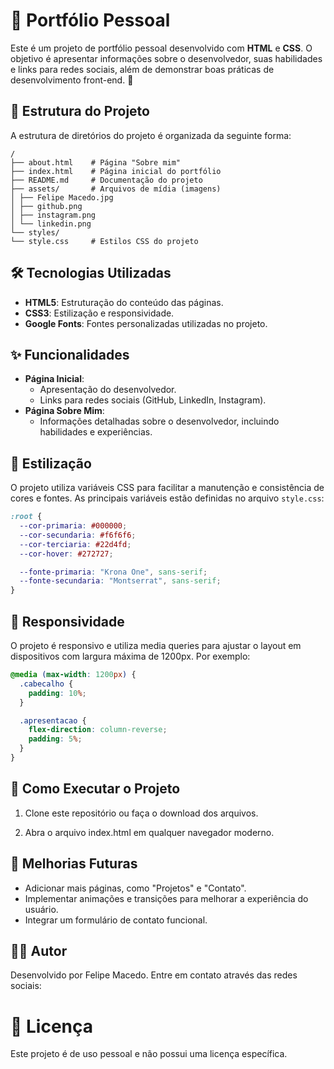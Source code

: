 # 📄 Portfólio Pessoal

Este é um projeto de portfólio pessoal desenvolvido com **HTML** e **CSS**. O objetivo é apresentar informações sobre o desenvolvedor, suas habilidades e links para redes sociais, além de demonstrar boas práticas de desenvolvimento front-end. 🚀

## 📂 Estrutura do Projeto

A estrutura de diretórios do projeto é organizada da seguinte forma:

```
/
├── about.html    # Página "Sobre mim"
├── index.html    # Página inicial do portfólio
├── README.md     # Documentação do projeto
├── assets/       # Arquivos de mídia (imagens)
│ ├── Felipe Macedo.jpg
│ ├── github.png
│ ├── instagram.png
│ └── linkedin.png
└── styles/
└── style.css     # Estilos CSS do projeto
```

## 🛠️ Tecnologias Utilizadas

- **HTML5**: Estruturação do conteúdo das páginas.
- **CSS3**: Estilização e responsividade.
- **Google Fonts**: Fontes personalizadas utilizadas no projeto.

## ✨ Funcionalidades

- **Página Inicial**:
  - Apresentação do desenvolvedor.
  - Links para redes sociais (GitHub, LinkedIn, Instagram).
- **Página Sobre Mim**:
  - Informações detalhadas sobre o desenvolvedor, incluindo habilidades e experiências.

## 🎨 Estilização

O projeto utiliza variáveis CSS para facilitar a manutenção e consistência de cores e fontes. As principais variáveis estão definidas no arquivo `style.css`:

```css
:root {
  --cor-primaria: #000000;
  --cor-secundaria: #f6f6f6;
  --cor-terciaria: #22d4fd;
  --cor-hover: #272727;

  --fonte-primaria: "Krona One", sans-serif;
  --fonte-secundaria: "Montserrat", sans-serif;
}
```

## 📱 Responsividade

O projeto é responsivo e utiliza media queries para ajustar o layout em dispositivos com largura máxima de 1200px. Por exemplo:

```css
@media (max-width: 1200px) {
  .cabecalho {
    padding: 10%;
  }

  .apresentacao {
    flex-direction: column-reverse;
    padding: 5%;
  }
}
```

## 🚀 Como Executar o Projeto

1. Clone este repositório ou faça o download dos arquivos.

2. Abra o arquivo index.html em qualquer navegador moderno.

## 🔮 Melhorias Futuras

- Adicionar mais páginas, como "Projetos" e "Contato".
- Implementar animações e transições para melhorar a experiência do usuário.
- Integrar um formulário de contato funcional.

## 👨‍💻 Autor

Desenvolvido por Felipe Macedo.
Entre em contato através das redes sociais:

# 📜 Licença

Este projeto é de uso pessoal e não possui uma licença específica.
